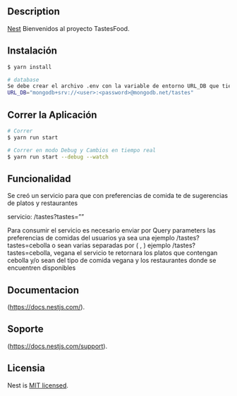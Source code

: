 
## Description

[Nest](https://github.com/nestjs/nest) Bienvenidos al proyecto TastesFood.

## Instalación

```bash
$ yarn install

# database
Se debe crear el archivo .env con la variable de entorno URL_DB que tiene la cadena de conexión de mongodb ejemplo:
URL_DB="mongodb+srv://<user>:<password>@mongodb.net/tastes"
```

## Correr la Aplicación

```bash
# Correr
$ yarn run start

# Correr en modo Debug y Cambios en tiempo real 
$ yarn run start --debug --watch
```

## Funcionalidad

Se creó un servicio para que con preferencias de comida te de sugerencias de platos y restaurantes 

servicio: /tastes?tastes=””

Para consumir el servicio es necesario enviar por Query parameters las preferencias de comidas del usuarios 
ya sea una ejemplo  /tastes?tastes=cebolla o sean varias separadas por ( , )   ejemplo /tastes?tastes=cebolla, vegana el servicio te retornara los platos que contengan cebolla y/o sean del tipo de comida vegana y los restaurantes donde se encuentren disponibles 


## Documentacion

(https://docs.nestjs.com/).

## Soporte

(https://docs.nestjs.com/support).

## Licensia 

Nest is [MIT licensed](LICENSE).

